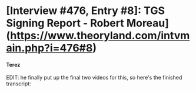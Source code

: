 # [Interview #476, Entry #8]: TGS Signing Report - Robert Moreau](https://www.theoryland.com/intvmain.php?i=476#8)

#### Terez

EDIT: he finally put up the final two videos for this, so here's the finished transcript:

